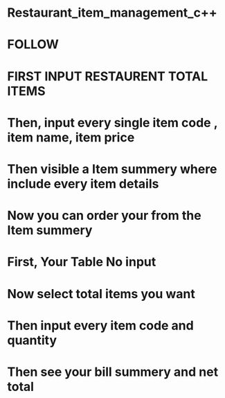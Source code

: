 # Restaurant_item_management_c++

# FOLLOW

# FIRST INPUT RESTAURENT TOTAL ITEMS
# Then, input every single item code , item name, item price
# Then visible a Item summery where include every item details

# Now you can order your from the Item summery
# First, Your Table No input

# Now select total items you want

# Then input every item code and quantity 

# Then see your bill summery and net total

